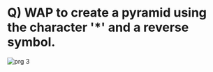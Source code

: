 # Q) WAP to create a pyramid using the character '*' and a reverse symbol.
![prg 3](https://github.com/user-attachments/assets/282509ae-9551-4723-ab9e-bc205529b82d)
